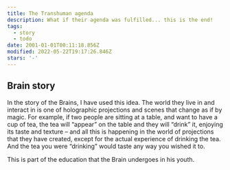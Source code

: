 ```yaml
---
title: The Transhuman agenda
description: What if their agenda was fulfilled... this is the end!
tags:
  - story
  - todo
date: 2001-01-01T00:11:18.856Z
modified: 2022-05-22T19:17:26.846Z
stars: '-'
---
```


## Brain story

In the story of the Brains, I have used this idea. The world they live in and interact in is one of holographic projections and scenes that change as if by magic. For example, if two people are sitting at a table, and want to have a cup of tea, the tea will “appear” on the table and they will “drink” it, enjoying its taste and texture – and all this is happening in the world of projections that they have created, except for the actual experience of drinking the tea. And the tea you were “drinking” would taste any way you wished it to.

This is part of the education that the Brain undergoes in his youth.
